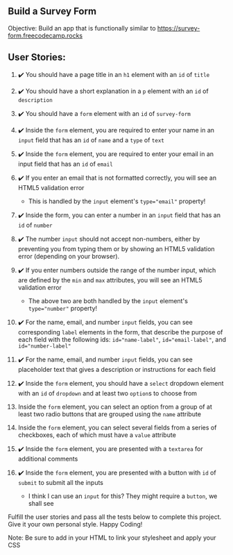 ## Build a Survey Form

Objective: Build an app that is functionally similar to https://survey-form.freecodecamp.rocks

## User Stories:

01. :heavy_check_mark: You should have a page title in an `h1` element with an `id` of `title`

02. :heavy_check_mark: You should have a short explanation in a `p` element with an `id` of `description`

03. :heavy_check_mark: You should have a `form` element with an `id` of `survey-form`

04. :heavy_check_mark: Inside the `form` element, you are required to enter your name in an `input` field that has an `id` of `name` and a `type` of `text`

05. :heavy_check_mark: Inside the `form` element, you are required to enter your email in an input field that has an `id` of `email`

06. :heavy_check_mark: If you enter an email that is not formatted correctly, you will see an HTML5 validation error
    - This is handled by the `input` element's `type="email"` property!

07. :heavy_check_mark: Inside the form, you can enter a number in an `input` field that has an `id` of `number`

08. :heavy_check_mark: The number `input` should not accept non-numbers, either by preventing you from typing them or by showing an HTML5 validation error (depending on your browser).
09. :heavy_check_mark: If you enter numbers outside the range of the number input, which are defined by the `min` and `max` attributes, you will see an HTML5 validation error
    - The above two are both handled by the `input` element's `type="number"` property!

10. :heavy_check_mark: For the name, email, and number `input` fields, you can see corresponding `label` elements in the form, that describe the purpose of each field with the following ids: `id="name-label"`, `id="email-label"`, and `id="number-label"`

11. :heavy_check_mark: For the name, email, and number `input` fields, you can see placeholder text that gives a description or instructions for each field

12. :heavy_check_mark: Inside the `form` element, you should have a `select` dropdown element with an `id` of `dropdown` and at least two `option`s to choose from

13. Inside the `form` element, you can select an option from a group of at least two radio buttons that are grouped using the `name` attribute

14. Inside the `form` element, you can select several fields from a series of checkboxes, each of which must have a `value` attribute

15. :heavy_check_mark: Inside the `form` element, you are presented with a `textarea` for additional comments

16. :heavy_check_mark: Inside the `form` element, you are presented with a button with `id` of `submit` to submit all the inputs
    - I think I can use an `input` for this?  They might require a `button`, we shall see

Fulfill the user stories and pass all the tests below to complete this project. Give it your own personal style. Happy Coding!

Note: Be sure to add <link rel="stylesheet" href="styles.css"> in your HTML to link your stylesheet and apply your CSS
